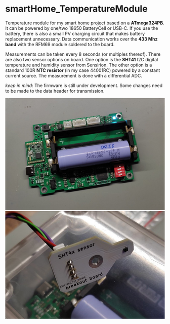 # smartHome_TemperatureModule
Temperature module for my smart home project based on a **ATmega324PB**. It can be powered by one/two 18650 BatteryCell or USB-C. If you use the battery, there is also a small PV charging circuit that makes battery replacement unnecessary.
Data communication works over the **433 Mhz band** with the RFM69 module soldered to the board.

Measurements can be taken every 8 seconds (or multiples thereof). There are also two sensor options on board. One option is the **SHT41** I2C digital temperature and humidity sensor from Sensirion. The other option is a standard 100R **NTC resistor** (in my case 44001RC) powered by a constant current source. The measurement is done with a differential ADC.

*keep in mind*: The firmware is still under development. Some changes need to be made to the data header for transmission.


![alt text](img_module.jpg "img1")
![alt text](img_sht41_board.jpg "img2")
